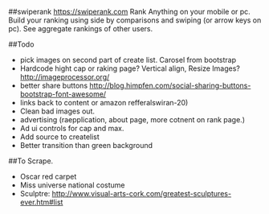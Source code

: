 ##swiperank
https://swiperank.com
Rank Anything on your mobile or pc. 
Build your ranking using side by comparisons and swiping (or arrow keys on pc).
See aggregate rankings of other users. 

##Todo
* pick images on second part of create list. Carosel from bootstrap
* Hardcode hight cap or raking page? Vertical align, Resize Images? http://imageprocessor.org/
* better share buttons http://blog.himpfen.com/social-sharing-buttons-bootstrap-font-awesome/
* links back to content or amazon refferalswiran-20)
* Clean bad images out.
* advertising (raepplication, about page, more cotnent on rank page.)
* Ad ui controls for cap and max. 
* Add source to createlist
* Better transition than green background

##To Scrape.
* Oscar red carpet
* Miss universe national costume
* Sculptre: http://www.visual-arts-cork.com/greatest-sculptures-ever.htm#list

